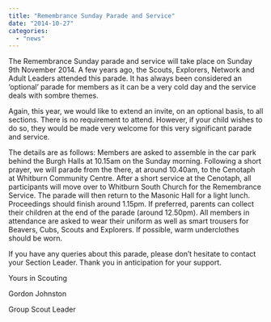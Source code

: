 ```yaml
---
title: "Remembrance Sunday Parade and Service"
date: "2014-10-27"
categories: 
  - "news"
---
```


The Remembrance Sunday parade and service will take place on Sunday 9th November 2014. A few years ago, the Scouts, Explorers, Network and Adult Leaders attended this parade. It has always been considered an ‘optional’ parade for members as it can be a very cold day and the service deals with sombre themes.

Again, this year, we would like to extend an invite, on an optional basis, to all sections. There is no requirement to attend. However, if your child wishes to do so, they would be made very welcome for this very significant parade and service.

The details are as follows: Members are asked to assemble in the car park behind the Burgh Halls at 10.15am on the Sunday morning. Following a short prayer, we will parade from the there, at around 10.40am, to the Cenotaph at Whitburn Community Centre. After a short service at the Cenotaph, all participants will move over to Whitburn South Church for the Remembrance Service. The parade will then return to the Masonic Hall for a light lunch. Proceedings should finish around 1.15pm. If preferred, parents can collect their children at the end of the parade (around 12.50pm). All members in attendance are asked to wear their uniform as well as smart trousers for Beavers, Cubs, Scouts and Explorers. If possible, warm underclothes should be worn.

If you have any queries about this parade, please don’t hesitate to contact your Section Leader. Thank you in anticipation for your support.

Yours in Scouting

Gordon Johnston

Group Scout Leader
